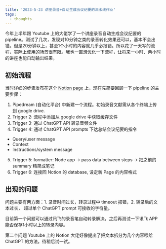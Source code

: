 ```yaml
---
title: '2023-5-23 讲座录音+自动生成会议纪要的流水线作业'
tags:
  - thoughts
---
```


今年上半年跟 Youtube 上的大佬学了一个讲座录音自动生成会议纪要的 pipeline。测试了几次，发现对10分钟之类的录音转化效果还可以，基本不会出错。但是20分钟以上，甚至1个小时的内容就几乎必报错。所以花了一天写的流程，实际上使用的场景很有限。我也一直想优化一下流程，让将来一小时、两小时的讲座也能自动输出结果。

## 初始流程

当时详细的步骤发布在这个 [Notion page](https://verbose-temple-e01.notion.site/df1617fe30d0450ca12497f7dd4bce3d) 上，现在先简要回顾一下 pipeline 的主要步骤：

1. Pipedream (自动化平台) 中新建一个流程。初始录音文献需从各个终端上传到 google drive. 
2. Trigger 2: 流程中添加从 google drive 中获取缓存文件
3. Trigger 3: 通过 ChatGPT API 转录音频文件
4. Trigger 4: 通过 ChatGPT API prompts 下达总结会议纪要的指令
  - Query/user message
  - Context
  - Instructions/system message
5. Trigger 5: formatter: Node app → pass data between steps → 把之前的summary 精简成笔记
6. Trigger 6: 连接回 Notion 的 database, 设定新 Page 的内容格式

## 出现的问题

问题主要有两方面：1. 录音时间过长，转录过程中 timeout 报错，2. 转录后的文本过长， 超过单个 ChatGPT prompt 可接收的字符量。

目前第一个问题可以通过讯飞的录音笔自动转录解决，之后再测试一下讯飞 APP 能否保存1小时以上的转录内容。

第二个问题 Youtube 上的 Notion 大佬好像提出了把文本拆分为几个内容喂给 ChatGPT 的方法。待稍后试一试。
